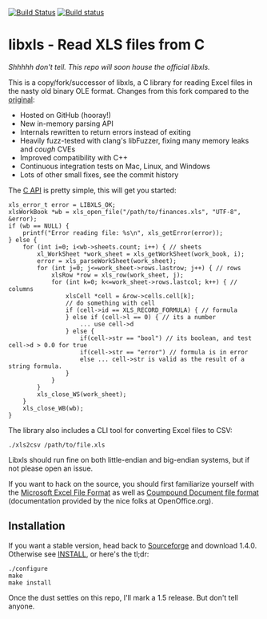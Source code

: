 [![Build Status](https://travis-ci.org/evanmiller/libxls.svg?branch=master)](https://travis-ci.org/evanmiller/libxls)
[![Build status](https://ci.appveyor.com/api/projects/status/4ais4ilmbhuu605c?svg=true)](https://ci.appveyor.com/project/evanmiller/libxls)

libxls - Read XLS files from C
==

*Shhhhh don't tell. This repo will soon house the official libxls.*

This is a copy/fork/successor of libxls, a C library for reading Excel files in
the nasty old binary OLE format. Changes from this fork compared to the [original](https://sourceforge.net/projects/libxls/):

* Hosted on GitHub (hooray!)
* New in-memory parsing API
* Internals rewritten to return errors instead of exiting
* Heavily fuzz-tested with clang's libFuzzer, fixing many memory leaks and *cough* CVEs
* Improved compatibility with C++
* Continuous integration tests on Mac, Linux, and Windows
* Lots of other small fixes, see the commit history

The [C API](include/xls.h) is pretty simple, this will get you started:

```{C}
xls_error_t error = LIBXLS_OK;
xlsWorkBook *wb = xls_open_file("/path/to/finances.xls", "UTF-8", &error);
if (wb == NULL) {
    printf("Error reading file: %s\n", xls_getError(error));
} else {
    for (int i=0; i<wb->sheets.count; i++) { // sheets
        xl_WorkSheet *work_sheet = xls_getWorkSheet(work_book, i);
        error = xls_parseWorkSheet(work_sheet);
        for (int j=0; j<=work_sheet->rows.lastrow; j++) { // rows
            xlsRow *row = xls_row(work_sheet, j);
            for (int k=0; k<=work_sheet->rows.lastcol; k++) { // columns
                xlsCell *cell = &row->cells.cell[k];
                // do something with cell
                if (cell->id == XLS_RECORD_FORMULA) { // formula
                } else if (cell->l == 0) { // its a number
                    ... use cell->d
                } else {
                    if(cell->str == "bool") // its boolean, and test cell->d > 0.0 for true
                    if(cell->str == "error") // formula is in error
                    else ... cell->str is valid as the result of a string formula.
                }
            }
        }
        xls_close_WS(work_sheet);
    }
    xls_close_WB(wb);
}
```

The library also includes a CLI tool for converting Excel files to CSV:

    ./xls2csv /path/to/file.xls

Libxls should run fine on both little-endian and big-endian systems, but if not
please open an issue.

If you want to hack on the source, you should first familiarize yourself with the [Microsoft Excel File Format](http://sc.openoffice.org/excelfileformat.pdf) as well as [Coumpound Document file format](http://sc.openoffice.org/compdocfileformat.pdf) (documentation provided by the nice folks at OpenOffice.org).

Installation
---

If you want a stable version, head back to [Sourceforge](https://sourceforge.net/projects/libxls/files/) and download 1.4.0. Otherwise see [INSTALL](INSTALL), or here's the tl;dr:

```
./configure
make
make install
```

Once the dust settles on this repo, I'll mark a 1.5 release. But don't tell anyone.
